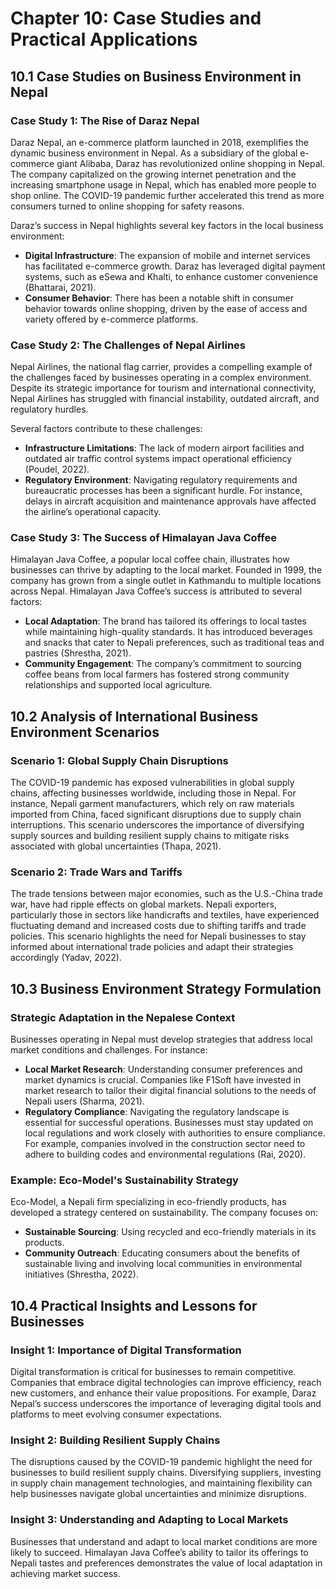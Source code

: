 # Chapter 10: Case Studies and Practical Applications

## 10.1 Case Studies on Business Environment in Nepal

### Case Study 1: The Rise of Daraz Nepal

Daraz Nepal, an e-commerce platform launched in 2018, exemplifies the dynamic business environment in Nepal. As a subsidiary of the global e-commerce giant Alibaba, Daraz has revolutionized online shopping in Nepal. The company capitalized on the growing internet penetration and the increasing smartphone usage in Nepal, which has enabled more people to shop online. The COVID-19 pandemic further accelerated this trend as more consumers turned to online shopping for safety reasons.

Daraz’s success in Nepal highlights several key factors in the local business environment:
- **Digital Infrastructure**: The expansion of mobile and internet services has facilitated e-commerce growth. Daraz has leveraged digital payment systems, such as eSewa and Khalti, to enhance customer convenience (Bhattarai, 2021).
- **Consumer Behavior**: There has been a notable shift in consumer behavior towards online shopping, driven by the ease of access and variety offered by e-commerce platforms.

### Case Study 2: The Challenges of Nepal Airlines

Nepal Airlines, the national flag carrier, provides a compelling example of the challenges faced by businesses operating in a complex environment. Despite its strategic importance for tourism and international connectivity, Nepal Airlines has struggled with financial instability, outdated aircraft, and regulatory hurdles.

Several factors contribute to these challenges:
- **Infrastructure Limitations**: The lack of modern airport facilities and outdated air traffic control systems impact operational efficiency (Poudel, 2022).
- **Regulatory Environment**: Navigating regulatory requirements and bureaucratic processes has been a significant hurdle. For instance, delays in aircraft acquisition and maintenance approvals have affected the airline’s operational capacity.

### Case Study 3: The Success of Himalayan Java Coffee

Himalayan Java Coffee, a popular local coffee chain, illustrates how businesses can thrive by adapting to the local market. Founded in 1999, the company has grown from a single outlet in Kathmandu to multiple locations across Nepal. Himalayan Java Coffee’s success is attributed to several factors:
- **Local Adaptation**: The brand has tailored its offerings to local tastes while maintaining high-quality standards. It has introduced beverages and snacks that cater to Nepali preferences, such as traditional teas and pastries (Shrestha, 2021).
- **Community Engagement**: The company’s commitment to sourcing coffee beans from local farmers has fostered strong community relationships and supported local agriculture.

## 10.2 Analysis of International Business Environment Scenarios

### Scenario 1: Global Supply Chain Disruptions

The COVID-19 pandemic has exposed vulnerabilities in global supply chains, affecting businesses worldwide, including those in Nepal. For instance, Nepali garment manufacturers, which rely on raw materials imported from China, faced significant disruptions due to supply chain interruptions. This scenario underscores the importance of diversifying supply sources and building resilient supply chains to mitigate risks associated with global uncertainties (Thapa, 2021).

### Scenario 2: Trade Wars and Tariffs

The trade tensions between major economies, such as the U.S.-China trade war, have had ripple effects on global markets. Nepali exporters, particularly those in sectors like handicrafts and textiles, have experienced fluctuating demand and increased costs due to shifting tariffs and trade policies. This scenario highlights the need for Nepali businesses to stay informed about international trade policies and adapt their strategies accordingly (Yadav, 2022).

## 10.3 Business Environment Strategy Formulation

### Strategic Adaptation in the Nepalese Context

Businesses operating in Nepal must develop strategies that address local market conditions and challenges. For instance:
- **Local Market Research**: Understanding consumer preferences and market dynamics is crucial. Companies like F1Soft have invested in market research to tailor their digital financial solutions to the needs of Nepali users (Sharma, 2021).
- **Regulatory Compliance**: Navigating the regulatory landscape is essential for successful operations. Businesses must stay updated on local regulations and work closely with authorities to ensure compliance. For example, companies involved in the construction sector need to adhere to building codes and environmental regulations (Rai, 2020).

### Example: Eco-Model's Sustainability Strategy

Eco-Model, a Nepali firm specializing in eco-friendly products, has developed a strategy centered on sustainability. The company focuses on:
- **Sustainable Sourcing**: Using recycled and eco-friendly materials in its products.
- **Community Outreach**: Educating consumers about the benefits of sustainable living and involving local communities in environmental initiatives (Shrestha, 2022).

## 10.4 Practical Insights and Lessons for Businesses

### Insight 1: Importance of Digital Transformation

Digital transformation is critical for businesses to remain competitive. Companies that embrace digital technologies can improve efficiency, reach new customers, and enhance their value propositions. For example, Daraz Nepal’s success underscores the importance of leveraging digital tools and platforms to meet evolving consumer expectations.

### Insight 2: Building Resilient Supply Chains

The disruptions caused by the COVID-19 pandemic highlight the need for businesses to build resilient supply chains. Diversifying suppliers, investing in supply chain management technologies, and maintaining flexibility can help businesses navigate global uncertainties and minimize disruptions.

### Insight 3: Understanding and Adapting to Local Markets

Businesses that understand and adapt to local market conditions are more likely to succeed. Himalayan Java Coffee’s ability to tailor its offerings to Nepali tastes and preferences demonstrates the value of local adaptation in achieving market success.

